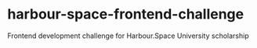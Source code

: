 # harbour-space-frontend-challenge
Frontend development challenge for Harbour.Space University scholarship
